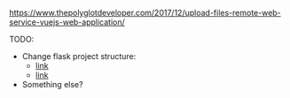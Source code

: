 
https://www.thepolyglotdeveloper.com/2017/12/upload-files-remote-web-service-vuejs-web-application/

TODO:

* Change flask project structure:
    - [link](https://lepture.com/en/2018/structure-of-a-flask-project)
    - [link](https://stackoverflow.com/questions/14415500/common-folder-file-structure-in-flask-app)
* Something else?
